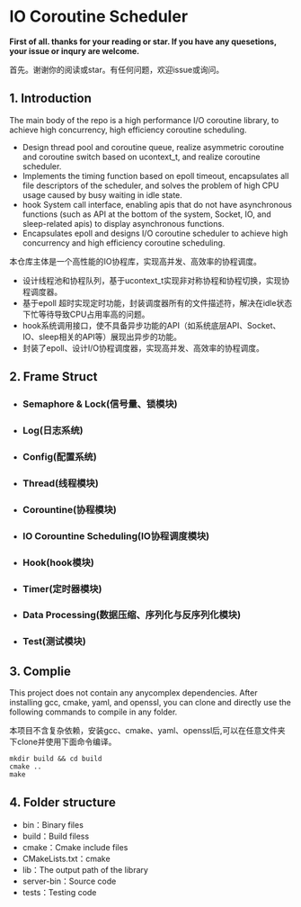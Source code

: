 # IO Coroutine Scheduler

**First of all. thanks for your reading or star. If you have any quesetions, your issue or inqury are welcome.**

首先。谢谢你的阅读或star。有任何问题，欢迎issue或询问。

## 1. Introduction

The main body of the repo is a high performance I/O coroutine library, to achieve high concurrency, high efficiency coroutine scheduling.

- Design thread pool and coroutine queue, realize asymmetric coroutine and coroutine switch based on ucontext_t, and realize coroutine scheduler.
- Implements the timing function based on epoll timeout, encapsulates all file descriptors of the scheduler, and solves the problem of high CPU usage caused by busy waiting in idle state.
- hook System call interface, enabling apis that do not have asynchronous functions (such as API at the bottom of the system, Socket, IO, and sleep-related apis) to display asynchronous functions.
- Encapsulates epoll and designs I/O coroutine scheduler to achieve high concurrency and high efficiency coroutine scheduling.

本仓库主体是一个高性能的IO协程库，实现高并发、高效率的协程调度。

- 设计线程池和协程队列，基于ucontext_t实现非对称协程和协程切换，实现协程调度器。
- 基于epoll 超时实现定时功能，封装调度器所有的文件描述符，解决在idle状态下忙等待导致CPU占用率高的问题。
- hook系统调用接口，使不具备异步功能的API（如系统底层API、Socket、IO、sleep相关的API等）展现出异步的功能。
- 封装了epoll、设计I/O协程调度器，实现高并发、高效率的协程调度。

## 2. Frame Struct

- ### Semaphore & Lock(信号量、锁模块)
- ### Log(日志系统)
- ### Config(配置系统)
- ### Thread(线程模块)
- ### Corountine(协程模块)
- ### IO Corountine Scheduling(IO协程调度模块)
- ### Hook(hook模块)
- ### Timer(定时器模块)
- ### Data Processing(数据压缩、序列化与反序列化模块)
- ### Test(测试模块)

## 3. Complie

This project does not contain any anycomplex dependencies. After installing gcc, cmake, yaml, and openssl, you can clone and directly use the following commands to compile in any folder.

本项目不含复杂依赖，安装gcc、cmake、yaml、openssl后,可以在任意文件夹下clone并使用下面命令编译。

```
mkdir build && cd build
cmake ..
make
```

## 4. Folder structure

+ bin：Binary files
+ build：Build filess
+ cmake：Cmake include files
+ CMakeLists.txt：cmake
+ lib：The output path of the library
+ server-bin：Source code
+ tests：Testing code
